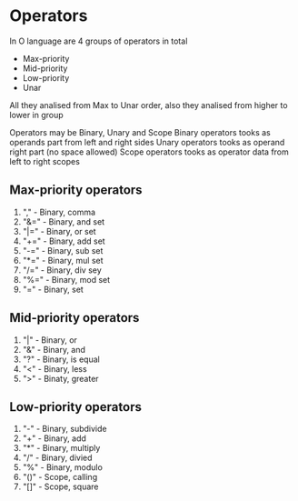# Operators

In O language are 4 groups of operators in total
+ Max-priority
+ Mid-priority
+ Low-priority
+ Unar

All they analised from Max to Unar order, also they analised from higher to lower in group

Operators may be Binary, Unary and Scope
Binary operators tooks as operands part from left and right sides
Unary operators tooks as operand right part (no space allowed)
Scope operators tooks as operator data from left to right scopes

## Max-priority operators
1. "," - Binary, comma
2. "&=" - Binary, and set
3. "|=" - Binary, or set
4. "+=" - Binary, add set
5. "-=" - Binary, sub set
6. "*=" - Binary, mul set
7. "/=" - Binary, div sey
8. "%=" - Binary, mod set
9. "=" - Binary, set

## Mid-priority operators
1. "|" - Binary, or
2. "&" - Binary, and
3. "?" - Binary, is equal
4. "<" - Binary, less
5. ">" - Binaty, greater

## Low-priority operators
1. "-" - Binary, subdivide
2. "+" - Binary, add
3. "*" - Binary, multiply
4. "/" - Binary, divied
5. "%" - Binary, modulo
6. "()" - Scope, calling
7. "[]" - Scope, square
